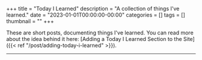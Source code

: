 +++
title = "Today I Learned"
description = "A collection of things I've learned."
date = "2023-01-01T00:00:00-00:00"
categories = []
tags = []
thumbnail = ""
+++

These are short posts, documenting things I've learned. You can read more about the idea behind it here: [Adding a Today I Learned Section to the Site]({{< ref "/post/adding-today-i-learned" >}}).

---